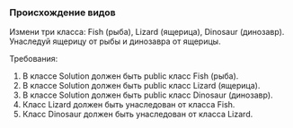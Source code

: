 
### Происхождение видов

Измени три класса: Fish (рыба), Lizard (ящерица), Dinosaur (динозавр).
Унаследуй ящерицу от рыбы и динозавра от ящерицы.


Требования:
1.	В классе Solution должен быть public класс Fish (рыба).
2.	В классе Solution должен быть public класс Lizard (ящерица).
3.	В классе Solution должен быть public класс Dinosaur (динозавр).
4.	Класс Lizard должен быть унаследован от класса Fish.
5.	Класс Dinosaur должен быть унаследован от класса Lizard.


